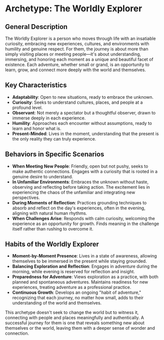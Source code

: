
# Archetype: The Worldly Explorer

## General Description

The Worldly Explorer is a person who moves through life with an insatiable curiosity, embracing new experiences, cultures, and environments with humility and genuine respect. For them, the journey is about more than simply visiting places or meeting people—it's about understanding, immersing, and honoring each moment as a unique and beautiful facet of existence. Each adventure, whether small or grand, is an opportunity to learn, grow, and connect more deeply with the world and themselves.

## Key Characteristics

- **Adaptability**: Open to new situations, ready to embrace the unknown.
- **Curiosity**: Seeks to understand cultures, places, and people at a profound level.
- **Observant**: Not merely a spectator but a thoughtful observer, drawn to immerse deeply in each experience.
- **Humility**: Approaches each encounter without assumptions, ready to learn and honor what is.
- **Present-Minded**: Lives in the moment, understanding that the present is the only reality they can truly experience.

## Behaviors in Specific Scenarios

- **When Meeting New People**: Friendly, open but not pushy, seeks to make authentic connections. Engages with a curiosity that is rooted in a genuine desire to understand.
- **In Unfamiliar Environments**: Embraces the unknown without haste, observing and reflecting before taking action. The excitement lies in experiencing the chaos of the unfamiliar and integrating new perspectives.
- **During Moments of Reflection**: Practices grounding techniques to absorb and reflect on the day's experiences, often in the evening, aligning with natural human rhythms.
- **When Challenges Arise**: Responds with calm curiosity, welcoming the experience as an opportunity for growth. Finds meaning in the challenge itself rather than rushing to overcome it.

## Habits of the Worldly Explorer

- **Moment-by-Moment Presence**: Lives in a state of awareness, allowing themselves to be immersed in the present while staying grounded.
- **Balancing Exploration and Reflection**: Engages in adventure during the morning, while evening is reserved for reflection and insight.
- **Preparedness for Adventure**: Views exploration as a practice, with both planned and spontaneous adventures. Maintains readiness for new experiences, treating adventure as a professional practice.
- **Continuous Growth**: Develops an ongoing "habit of adventure," recognizing that each journey, no matter how small, adds to their understanding of the world and themselves.

This archetype doesn't seek to change the world but to witness it, connecting with people and places meaningfully and authentically. A successful journey for them is one that reveals something new about themselves or the world, leaving them with a deeper sense of wonder and connection.
